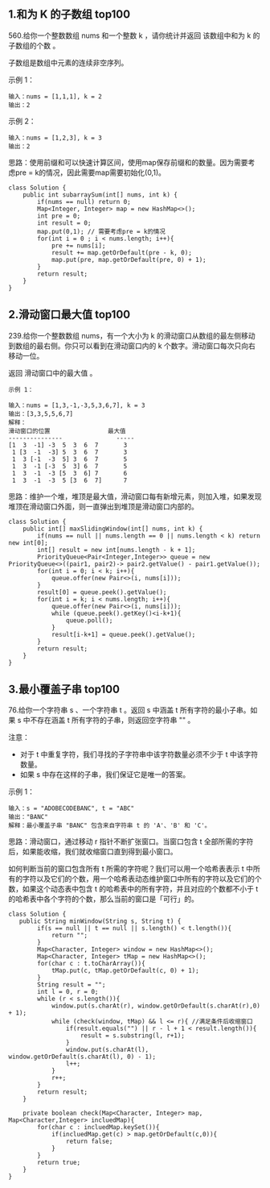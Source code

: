 ## 1.和为 K 的子数组 top100

560.给你一个整数数组 nums 和一个整数 k ，请你统计并返回 该数组中和为 k 的子数组的个数 。

子数组是数组中元素的连续非空序列。

示例 1：

	输入：nums = [1,1,1], k = 2
	输出：2
示例 2：

	输入：nums = [1,2,3], k = 3
	输出：2

思路：使用前缀和可以快速计算区间，使用map保存前缀和的数量。因为需要考虑pre = k的情况，因此需要map需要初始化(0,1)。

	class Solution {
	    public int subarraySum(int[] nums, int k) {
	        if(nums == null) return 0;
	        Map<Integer, Integer> map = new HashMap<>();
	        int pre = 0;
	        int result = 0;
	        map.put(0,1); // 需要考虑pre = k的情况
	        for(int i = 0 ; i < nums.length; i++){
	            pre += nums[i];
	            result += map.getOrDefault(pre - k, 0);
	            map.put(pre, map.getOrDefault(pre, 0) + 1);
	        }
	        return result;
	    }
	}

## 2.滑动窗口最大值 top100

239.给你一个整数数组 nums，有一个大小为 k 的滑动窗口从数组的最左侧移动到数组的最右侧。你只可以看到在滑动窗口内的 k 个数字。滑动窗口每次只向右移动一位。

返回 滑动窗口中的最大值 。

	示例 1：
	
	输入：nums = [1,3,-1,-3,5,3,6,7], k = 3
	输出：[3,3,5,5,6,7]
	解释：
	滑动窗口的位置                最大值
	---------------               -----
	[1  3  -1] -3  5  3  6  7       3
	 1 [3  -1  -3] 5  3  6  7       3
	 1  3 [-1  -3  5] 3  6  7       5
	 1  3  -1 [-3  5  3] 6  7       5
	 1  3  -1  -3 [5  3  6] 7       6
	 1  3  -1  -3  5 [3  6  7]      7

思路：维护一个堆，堆顶是最大值，滑动窗口每有新增元素，则加入堆，如果发现堆顶在滑动窗口外面，则一直弹出到堆顶是滑动窗口内部的。

	class Solution {
	    public int[] maxSlidingWindow(int[] nums, int k) {
	        if(nums == null || nums.length == 0 || nums.length < k) return new int[0];
	        int[] result = new int[nums.length - k + 1];
	        PriorityQueue<Pair<Integer,Integer>> queue = new PriorityQueue<>((pair1, pair2)-> pair2.getValue() - pair1.getValue());
	        for(int i = 0; i < k; i++){
	            queue.offer(new Pair<>(i, nums[i]));
	        }
	        result[0] = queue.peek().getValue();
	        for(int i = k; i < nums.length; i++){
	            queue.offer(new Pair<>(i, nums[i]));
	            while (queue.peek().getKey()<i-k+1){
	                queue.poll();
	            }
	            result[i-k+1] = queue.peek().getValue();
	        }
	        return result;
	    }
	}


## 3.最小覆盖子串 top100

76.给你一个字符串 s 、一个字符串 t 。返回 s 中涵盖 t 所有字符的最小子串。如果 s 中不存在涵盖 t 所有字符的子串，则返回空字符串 "" 。

注意：

- 对于 t 中重复字符，我们寻找的子字符串中该字符数量必须不少于 t 中该字符数量。
- 如果 s 中存在这样的子串，我们保证它是唯一的答案。

示例 1：

	输入：s = "ADOBECODEBANC", t = "ABC"
	输出："BANC"
	解释：最小覆盖子串 "BANC" 包含来自字符串 t 的 'A'、'B' 和 'C'。

思路：滑动窗口，通过移动 r 指针不断扩张窗口。当窗口包含 t 全部所需的字符后，如果能收缩，我们就收缩窗口直到得到最小窗口。

如何判断当前的窗口包含所有 t 所需的字符呢？我们可以用一个哈希表表示 t 中所有的字符以及它们的个数，用一个哈希表动态维护窗口中所有的字符以及它们的个数，如果这个动态表中包含 t 的哈希表中的所有字符，并且对应的个数都不小于 t 的哈希表中各个字符的个数，那么当前的窗口是「可行」的。

	class Solution {
	   public String minWindow(String s, String t) {
	        if(s == null || t == null || s.length() < t.length()){
	            return "";
	        }
	        Map<Character, Integer> window = new HashMap<>();
	        Map<Character, Integer> tMap = new HashMap<>();
	        for(char c : t.toCharArray()){
	            tMap.put(c, tMap.getOrDefault(c, 0) + 1);
	        }
	        String result = "";
	        int l = 0, r = 0;
	        while (r < s.length()){
	            window.put(s.charAt(r), window.getOrDefault(s.charAt(r),0) + 1);
	            while (check(window, tMap) && l <= r){ //满足条件后收缩窗口
	                if(result.equals("") || r - l + 1 < result.length()){
	                    result = s.substring(l, r+1);
	                }
	                window.put(s.charAt(l), window.getOrDefault(s.charAt(l), 0) - 1);
	                l++;
	            }
	            r++;
	        }
	        return result;
	    }
	
	    private boolean check(Map<Character, Integer> map, Map<Character,Integer> incluedMap){
	        for(char c : incluedMap.keySet()){
	            if(incluedMap.get(c) > map.getOrDefault(c,0)){
	                return false;
	            }
	        }
	        return true;
	    }
	}



